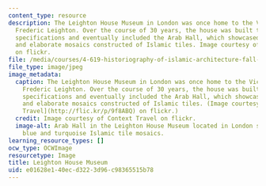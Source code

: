 ```yaml
---
content_type: resource
description: The Leighton House Museum in London was once home to the Victorian artist
  Frederic Leighton. Over the course of 30 years, the house was built to Leighton's
  specifications and eventually included the Arab Hall, which showcased a gold dome
  and elaborate mosaics constructed of Islamic tiles. Image courtesy of Context Travel
  on flickr.
file: /media/courses/4-619-historiography-of-islamic-architecture-fall-2014/e01628e140ecd3223d96c98365515b78_4-619f14.jpg
file_type: image/jpeg
image_metadata:
  caption: The Leighton House Museum in London was once home to the Victorian artist
    Frederic Leighton. Over the course of 30 years, the house was built to Leighton's
    specifications and eventually included the Arab Hall, which showcased a gold dome
    and elaborate mosaics constructed of Islamic tiles. (Image courtesy of [Context
    Travel](http://flic.kr/p/9f8ABQ) on flickr.)
  credit: Image courtesy of Context Travel on flickr.
  image-alt: Arab Hall in the Leighton House Museum located in London shown with gold,
    blue and turquoise Islamic tile mosaics.
learning_resource_types: []
ocw_type: OCWImage
resourcetype: Image
title: Leighton House Museum
uid: e01628e1-40ec-d322-3d96-c98365515b78
---
```

